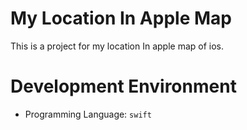 # My Location In Apple Map
This is a project for my location In apple map of ios.

# Development Environment
- Programming Language: `swift`
